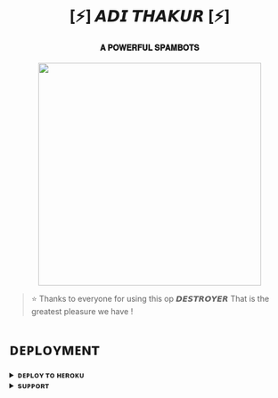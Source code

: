 <h1 align="center"><b>[⚡] 𝘼𝘿𝙄 𝙏𝙃𝘼𝙆𝙐𝙍 [⚡]</b></h1>

<h4 align="center"> 𝐀 𝐏𝐎𝐖𝐄𝐑𝐅𝐔𝐋 𝐒𝐏𝐀𝐌𝐁𝐎𝐓𝐒</h4>

<p align="center"><a href="https://t.me/PyXen"><img src="https://telegra.ph/file/197db5af69263b1ccd155.jpg" width="400"></a></p>


> ⭐️ Thanks to everyone for using this op 𝘿𝙀𝙎𝙏𝙍𝙊𝙔𝙀𝙍 That is the greatest pleasure we have !


# ᴅᴇᴘʟᴏʏᴍᴇɴᴛ


<details>
<summary><b>ᴅᴇᴘʟᴏʏ ᴛᴏ ʜᴇʀᴏᴋᴜ</b></summary>
<br>

[![Deploy](https://www.herokucdn.com/deploy/button.svg)](https://dashboard.heroku.com/new?template=https://github.com/Adithakur008/DESTROYER_SPAM)

</details>


<details>
<summary><b>sᴜᴘᴘᴏʀᴛ</b></summary>
<br>

<a href="https://t.me/sage_bot_support"><img src="https://img.shields.io/badge/Join-Telegram%20Channel-red.svg?logo=Telegram"></a>

</details>

